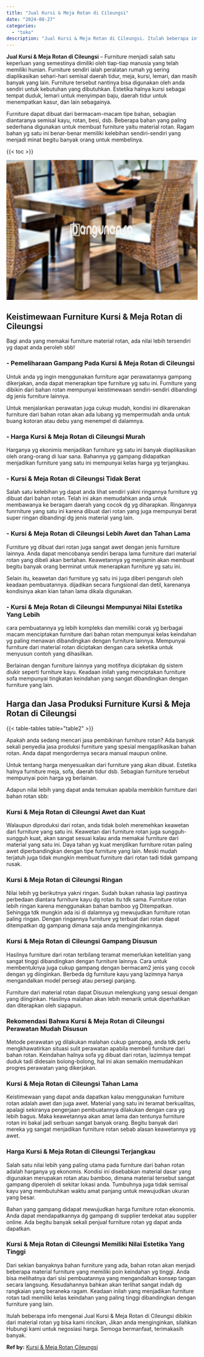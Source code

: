 ```yaml
---
title: "Jual Kursi & Meja Rotan di Cileungsi"
date: "2024-08-27"
categories: 
  - "toko"
description: "Jual Kursi & Meja Rotan di Cileungsi. Itulah beberapa info mengenai Jual Kursi & Meja Rotan di Cileungsi dibikin dari material rotan yg bisa kami rincikan, J..."
---
```


**Jual Kursi & Meja Rotan di Cileungsi** – Furniture menjadi salah satu keperluan yang semestinya dimiliki oleh tiap-tiap manusia yang telah memiliki hunian. Furniture sendiri ialah peralatan rumah yg sering diaplikasikan sehari-hari semisal daerah tidur, meja, kursi, lemari, dan masih banyak yang lain. Furniture tersebut nantinya bisa digunakan oleh anda sendiri untuk kebutuhan yang dibutuhkan. Estetika halnya kursi sebagai tempat duduk, lemari untuk menyimpan baju, daerah tidur untuk menempatkan kasur, dan lain sebagainya.

Furniture dapat dibuat dari bermacam-macam tipe bahan, sebagian diantaranya semisal kayu, rotan, besi, dsb. Beberapa bahan yang paling sederhana digunakan untuk membuat furniture yaitu material rotan. Ragam bahan yg satu ini benar-benar memiliki kelebihan sendiri-sendiri yang menjadi minat begitu banyak orang untuk membelinya.

{{< toc >}}

![Jual Kursi & Meja Rotan di Cileungsi](/images/kursi-meja-rotan-murah08.png)

## Keistimewaan Furniture Kursi & Meja Rotan di Cileungsi

Bagi anda yang memakai furniture material rotan, ada nilai lebih tersendiri yg dapat anda peroleh sbb!

### \- Pemeliharaan Gampang Pada Kursi & Meja Rotan di Cileungsi

Untuk anda yg ingin menggunakan furniture agar perawatannya gampang dikerjakan, anda dapat menerapkan tipe furniture yg satu ini. Furniture yang dibikin dari bahan rotan mempunyai keistimewaan sendiri-sendiri dibandingi dg jenis furniture lainnya.

Untuk menjalankan perawatan juga cukup mudah, kondisi ini dikarenakan furniture dari bahan rotan akan ada lubang yg mempermudah anda untuk buang kotoran atau debu yang menempel di dalamnya.

### \- Harga Kursi & Meja Rotan di Cileungsi Murah

Harganya yg ekonimis menjadikan furniture yg satu ini banyak diaplikasikan oleh orang-orang di luar sana. Bahannya yg gampang didapatkan menjadikan furniture yang satu ini mempunyai kelas harga yg terjangkau.

### \- Kursi & Meja Rotan di Cileungsi Tidak Berat

Salah satu kelebihan yg dapat anda lihat sendiri yakni ringannya furniture yg dibuat dari bahan rotan. Telah ini akan memudahkan anda untuk membawanya ke beragam daerah yang cocok dg yg diharapkan. Ringannya funrniture yang satu ini karena dibuat dari rotan yang juga mempunyai berat super ringan dibandingi dg jenis material yang lain.

### \- Kursi & Meja Rotan di Cileungsi Lebih Awet dan Tahan Lama

Furniture yg dibuat dari rotan juga sangat awet dengan jenis furniture lainnya. Anda dapat mencobanya sendiri berapa lama furniture dari material rotan yang dibeli akan bertahan. Keawetannya yg menjamin akan membuat begitu banyak orang berminat untuk menerapkan furniture yg satu ini.

Selain itu, keawetan dari furniture yg satu ini juga diberi pengaruh oleh keadaan pembuatannya. dijadikan secara fungsional dan detil, karenanya kondisinya akan kian tahan lama dikala digunakan.

### \- Kursi & Meja Rotan di Cileungsi Mempunyai Nilai Estetika Yang Lebih

cara pembuatannya yg lebih kompleks dan memiliki corak yg berbagai macam menciptakan furniture dari bahan rotan mempunyai kelas keindahan yg paling menawan dibandingkan dengan furniture lainnya. Mempunyai furniture dari material rotan diciptakan dengan cara seketika untuk menyusun contoh yang dihasilkan.

Berlainan dengan furniture lainnya yang motifnya diciptakan dg sistem diukir seperti furniture kayu. Keadaan inilah yang menciptakan furniture sofa mempunyai tingkatan keindahan yang sangat dibandingkan dengan furniture yang lain.

## Harga dan Jasa Produksi Furniture Kursi & Meja Rotan di Cileungsi

{{< table-tables table="table2" >}}

Apakah anda sedang mencari jasa pembikinan furniture rotan? Ada banyak sekali penyedia jasa produksi furniture yang spesial mengaplikasikan bahan rotan. Anda dapat mengordernya secara manual maupun online.

Untuk tentang harga menyesuaikan dari furniture yang akan dibuat. Estetika halnya furniture meja, sofa, daerah tidur dsb. Sebagian furniture tersebut mempunyai poin harga yg berlainan.

Adapun nilai lebih yang dapat anda temukan apabila membikin furniture dari bahan rotan sbb:

### Kursi & Meja Rotan di Cileungsi Awet dan Kuat

Walaupun diproduksi dari rotan, anda tidak boleh meremehkan keawetan dari furniture yang satu ini. Keawetan dari furniture rotan juga sungguh-sungguh kuat, akan sangat sesuai kalau anda memakai furniture dari material yang satu ini. Daya tahan yg kuat menjdikan furniture rotan paling awet diperbandingkan dengan tipe furniture yang lain. Meski mudah terjatuh juga tidak mungkin membuat furniture dari rotan tadi tidak gampang rusak.

### Kursi & Meja Rotan di Cileungsi Ringan

Nilai lebih yg berikutnya yakni ringan. Sudah bukan rahasia lagi pastinya perbedaan diantara furniture kayu dg rotan itu tdk sama. Furniture rotan lebih ringan karena menggunakan bahan bamboo yg Ditempatkan. Sehingga tdk mungkin ada isi di dalamnya yg mewujudkan furniture rotan paling ringan. Dengan ringannya furniture yg terbuat dari rotan dapat ditempatkan dg gampang dimana saja anda menginginkannya.

### Kursi & Meja Rotan di Cileungsi Gampang Disusun

Hasilnya furniture dari rotan terbilang teramat memerlukan ketelitian yang sangat tinggi dibandingkan dengan furniture lainnya. Cara untuk membentuknya juga cukup gampang dengan bermacam2 jenis yang cocok dengan yg diinginkan. Berbeda dg furniture kayu yang lazimnya hanya mengandalkan model persegi atau persegi panjang.

Furniture dari material rotan dapat Disusun melengkung yang sesuai dengan yang diinginkan. Hasilnya malahan akan lebih menarik untuk diperhatikan dan diterapkan oleh siapapun.

### Rekomendasi Bahwa Kursi & Meja Rotan di Cileungsi Perawatan Mudah Disusun

Metode perawatan yg dilakukan malahan cukup gampang, anda tdk perlu mengkhawatirkan situasi sulit perawatan apabila membeli furniture dari bahan rotan. Keindahan halnya sofa yg dibuat dari rotan, lazimnya tempat duduk tadi didesain bolong-bolong, hal ini akan semakin memudahkan progres perawatan yang dikerjakan.

### Kursi & Meja Rotan di Cileungsi Tahan Lama

Keistimewaan yang dapat anda dapatkan kalau menggunakan furniture rotan adalah awet dan juga awet. Material yang satu ini teramat berkualitas, apalagi sekiranya pengerjaan pembuatannya dilakukan dengan cara yg lebih bagus. Maka keawetannya akan amat lama dan tentunya furniture rotan ini bakal jadi serbuan sangat banyak orang. Begitu banyak dari mereka yg sangat menjadikan furniture rotan sebab alasan keawetannya yg awet.

### Harga Kursi & Meja Rotan di Cileungsi Terjangkau

Salah satu nilai lebih yang paling utama pada furniture dari bahan rotan adalah harganya yg ekonomis. Kondisi ini disebabkan material dasar yang digunakan merupakan rotan atau bamboo, dimana material tersebut sangat gampang diperoleh di sekitar lokasi anda. Tumbuhnya juga tidak semisal kayu yang membutuhkan waktu amat panjang untuk mewujudkan ukuran yang besar.

Bahan yang gampang didapat mewujudkan harga furniture rotan ekonomis. Anda dapat mendapatkannya dg gampang di supplier terdekat atau supplier online. Ada begitu banyak sekali penjual furniture rotan yg dapat anda dapatkan.

### Kursi & Meja Rotan di Cileungsi Memiliki Nilai Estetika Yang Tinggi

Dari sekian banyaknya bahan furniture yang ada, bahan rotan akan menjadi beberapa material furniture yang memiliki poin keindahan yg tinggi. Anda bisa melihatnya dari sisi pembuatannya yang mengandalkan konsep tangan secara langsung. Kesudahannya bahkan akan terlihat sangat indah dg rangkaian yang beraneka ragam. Keadaan inilah yang menjadikan furniture rotan tadi memiliki kelas keindahan yang paling tinggi dibandingkan dengan furniture yang lain.

Itulah beberapa info mengenai Jual Kursi & Meja Rotan di Cileungsi dibikin dari material rotan yg bisa kami rincikan, Jikan anda menginginkan, silahkan Hubungi kami untuk negosiasi harga. Semoga bermanfaat, terimakasih banyak.

**Ref by:** [Kursi & Meja Rotan Cileungsi](https://id.wikipedia.org/wiki/Kursi)
